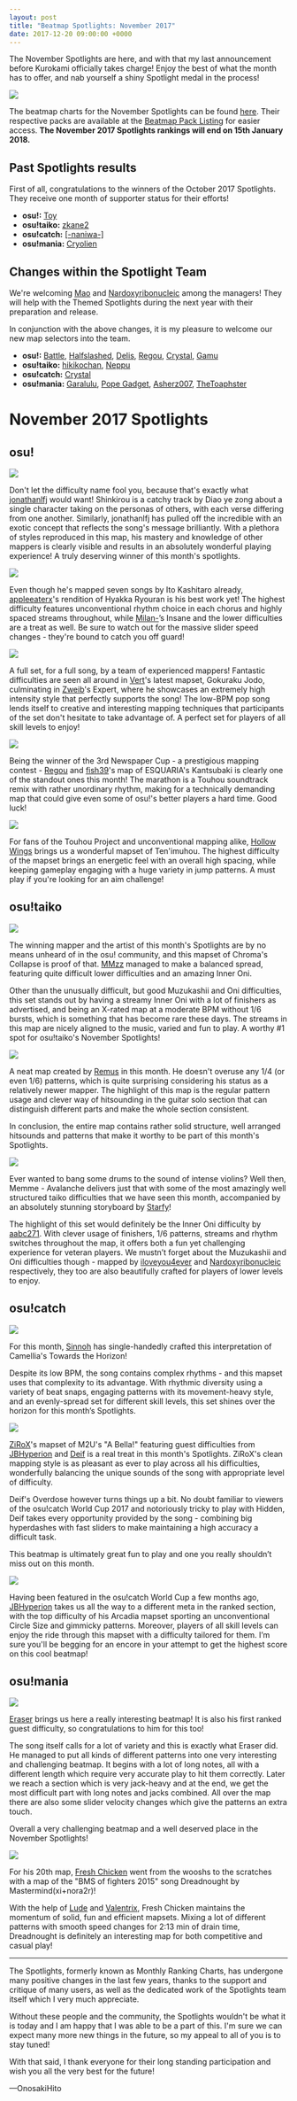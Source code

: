```yaml
---
layout: post
title: "Beatmap Spotlights: November 2017"
date: 2017-12-20 09:00:00 +0000
---
```


The November Spotlights are here, and with that my last announcement before Kurokami officially takes charge! Enjoy the best of what the month has to offer, and nab yourself a shiny Spotlight medal in the process!

![](https://assets.ppy.sh/media/generic-header.png)

The beatmap charts for the November Spotlights can be found [here](https://osu.ppy.sh/p/chart?ch=MONTH1712). Their respective packs are available at the [Beatmap Pack Listing](https://osu.ppy.sh/p/packlist?t=r) for easier access. **The November 2017 Spotlights rankings will end on 15th January 2018.**

## Past Spotlights results

First of all, congratulations to the winners of the October 2017 Spotlights. They receive one month of supporter status for their efforts!

+ **osu!:** [Toy](https://osu.ppy.sh/u/2757689)
+ **osu!taiko:** [zkane2](https://osu.ppy.sh/u/6359835)
+ **osu!catch:** [[-naniwa-]](https://osu.ppy.sh/u/4958376)
+ **osu!mania:** [Cryolien](https://osu.ppy.sh/u/1626983)

## Changes within the Spotlight Team

We're welcoming [Mao](https://osu.ppy.sh/u/2204515) and [Nardoxyribonucleic](https://osu.ppy.sh/u/876419) among the managers! They will help with the Themed Spotlights during the next year with their preparation and release. 

In conjunction with the above changes, it is my pleasure to welcome our new map selectors into the team.

* **osu!:** [Battle](https://osu.ppy.sh/u/4037545), [Halfslashed](https://osu.ppy.sh/u/4598899), [Delis](https://osu.ppy.sh/u/1603923), [Regou](https://osu.ppy.sh/u/419954), [Crystal](https://osu.ppy.sh/u/1646397), [Gamu](https://osu.ppy.sh/u/611174)
* **osu!taiko:** [hikikochan](https://osu.ppy.sh/u/6512678), [Neppu](https://osu.ppy.sh/u/605973)
* **osu!catch:** [Crystal](https://osu.ppy.sh/u/1646397)
* **osu!mania:** [Garalulu](https://osu.ppy.sh/u/757783), [Pope Gadget](https://osu.ppy.sh/u/2288341), [Asherz007](https://osu.ppy.sh/u/9014047), [TheToaphster](https://osu.ppy.sh/u/7616811)

# November 2017 Spotlights

## osu!

[![](/wiki/shared/news/2017-12-18-beatmap-spotlights-november-2017/shinkirou.jpg)](http://osu.ppy.sh/s/628765)

Don't let the difficulty name fool you, because that's exactly what [jonathanlfj](https://osu.ppy.sh/u/270377) would want! Shinkirou is a catchy track by Diao ye zong about a single character taking on the personas of others, with each verse differing from one another. Similarly, jonathanlfj has pulled off the incredible with an exotic concept that reflects the song's message brilliantly. With a plethora of styles reproduced in this map, his mastery and knowledge of other mappers is clearly visible and results in an absolutely wonderful playing experience! A truly deserving winner of this month's spotlights.

[![](/wiki/shared/news/2017-12-18-beatmap-spotlights-november-2017/hyakka-ryouran.jpg)](https://osu.ppy.sh/s/617188)

Even though he's mapped seven songs by Ito Kashitaro already, [appleeaterx](https://osu.ppy.sh/u/2407160)'s rendition of Hyakka Ryouran is his best work yet! The highest difficulty features unconventional rhythm choice in each chorus and highly spaced streams throughout, while [Milan-](https://osu.ppy.sh/u/1052994)’s Insane and the lower difficulties are a treat as well. Be sure to watch out for the massive slider speed changes - they're bound to catch you off guard!

[![](/wiki/shared/news/2017-12-18-beatmap-spotlights-november-2017/gokuraku.jpg)](https://osu.ppy.sh/s/489039)

A full set, for a full song, by a team of experienced mappers! Fantastic difficulties are seen all around in [Vert](https://osu.ppy.sh/u/3420746)'s latest mapset, Gokuraku Jodo, culminating in [Zweib](https://osu.ppy.sh/u/1211737)'s Expert, where he showcases an extremely high intensity style that perfectly supports the song! The low-BPM pop song lends itself to creative and interesting mapping techniques that participants of the set don't hesitate to take advantage of. A perfect set for players of all skill levels to enjoy!

[![](/wiki/shared/news/2017-12-18-beatmap-spotlights-november-2017/kantsubaki.jpg)](https://osu.ppy.sh/s/621584)

Being the winner of the 3rd Newspaper Cup - a prestigious mapping contest - [Regou](https://osu.ppy.sh/u/419954) and [fish39](https://osu.ppy.sh/u/3522390)'s map of ESQUARIA's Kantsubaki is clearly one of the standout ones this month! The marathon is a Touhou soundtrack remix with rather unordinary rhythm, making for a technically demanding map that could give even some of osu!'s better players a hard time. Good luck!

[![](/wiki/shared/news/2017-12-18-beatmap-spotlights-november-2017/tenimuhou.jpg)](https://osu.ppy.sh/s/471440)

For fans of the Touhou Project and unconventional mapping alike, [Hollow Wings](https://osu.ppy.sh/u/416662) brings us a wonderful mapset of Ten'imuhou. The highest difficulty of the mapset brings an energetic feel with an overall high spacing, while keeping gameplay engaging with a huge variety in jump patterns. A must play if you're looking for an aim challenge!

## osu!taiko

[![](/wiki/shared/news/2017-12-18-beatmap-spotlights-november-2017/collapse.jpg)](https://osu.ppy.sh/s/691352)

The winning mapper and the artist of this month's Spotlights are by no means unheard of in the osu! community, and this mapset of Chroma's Collapse is proof of that. [MMzz](https://osu.ppy.sh/u/128993) managed to make a balanced spread, featuring quite difficult lower difficulties and an amazing Inner Oni.

Other than the unusually difficult, but good Muzukashii and Oni difficulties, this set stands out by having a streamy Inner Oni with a lot of finishers as advertised, and being an X-rated map at a moderate BPM without 1/6 bursts, which is something that has become rare these days. The streams in this map are nicely aligned to the music, varied and fun to play. A worthy #1 spot for osu!taiko's November Spotlights!

[![](/wiki/shared/news/2017-12-18-beatmap-spotlights-november-2017/fall-of-fall.jpg)](https://osu.ppy.sh/s/646548)

A neat map created by [Remus](https://osu.ppy.sh/u/6850949) in this month. He doesn't overuse any 1/4 (or even 1/6) patterns, which is quite surprising considering his status as a relatively newer mapper. The highlight of this map is the regular pattern usage and clever way of hitsounding in the guitar solo section that can distinguish different parts and make the whole section consistent.

In conclusion, the entire map contains rather solid structure, well arranged hitsounds and patterns that make it worthy to be part of this month's Spotlights.

[![](/wiki/shared/news/2017-12-18-beatmap-spotlights-november-2017/avalanche.jpg)](https://osu.ppy.sh/s/611095)

Ever wanted to bang some drums to the sound of intense violins? Well then, Memme - Avalanche delivers just that with some of the most amazingly well structured taiko difficulties that we have seen this month, accompanied by an absolutely stunning storyboard by [Starfy](https://osu.ppy.sh/u/2045914)!

The highlight of this set would definitely be the Inner Oni difficulty by [aabc271](https://osu.ppy.sh/u/155707). With clever usage of finishers, 1/6 patterns, streams and rhythm switches throughout the map, it offers both a fun yet challenging experience for veteran players. We mustn’t forget about the Muzukashii and Oni difficulties though - mapped by [iloveyou4ever](https://osu.ppy.sh/u/4964596) and [Nardoxyribonucleic](https://osu.ppy.sh/u/876419) respectively, they too are also beautifully crafted for players of lower levels to enjoy.

## osu!catch

[![](/wiki/shared/news/2017-12-18-beatmap-spotlights-november-2017/towards-the-horizon.jpg)](http://osu.ppy.sh/s/629384)

For this month, [Sinnoh](https://osu.ppy.sh/u/4236057) has single-handedly crafted this interpretation of Camellia's Towards the Horizon!

Despite its low BPM, the song contains complex rhythms - and this mapset uses that complexity to its advantage. With rhythmic diversity using a variety of beat snaps, engaging patterns with its movement-heavy style, and an evenly-spread set for different skill levels, this set shines over the horizon for this month’s Spotlights.

[![](/wiki/shared/news/2017-12-18-beatmap-spotlights-november-2017/a-bella.jpg)](https://osu.ppy.sh/s/541101)

[ZiRoX](https://osu.ppy.sh/u/200768)'s mapset of M2U's "A Bella!" featuring guest difficulties from [JBHyperion](https://osu.ppy.sh/u/4879508) and [Deif](https://osu.ppy.sh/u/318565) is a real treat in this month's Spotlights. ZiRoX's clean mapping style is as pleasant as ever to play across all his difficulties, wonderfully balancing the unique sounds of the song with appropriate level of difficulty.

Deif's Overdose however turns things up a bit. No doubt familiar to viewers of the osu!catch World Cup 2017 and notoriously tricky to play with Hidden, Deif takes every opportunity provided by the song - combining big hyperdashes with fast sliders to make maintaining a high accuracy a difficult task.

This beatmap is ultimately great fun to play and one you really shouldn’t miss out on this month.

[![](/wiki/shared/news/2017-12-18-beatmap-spotlights-november-2017/arcadia.jpg)](https://osu.ppy.sh/s/472434)

Having been featured in the osu!catch World Cup a few months ago, [JBHyperion](https://osu.ppy.sh/u/4879508) takes us all the way to a different meta in the ranked section, with the top difficulty of his Arcadia mapset sporting an unconventional Circle Size and gimmicky patterns. Moreover, players of all skill levels can enjoy the ride through this mapset with a difficulty tailored for them. I’m sure you'll be begging for an encore in your attempt to get the highest score on this cool beatmap!

## osu!mania

[![](/wiki/shared/news/2017-12-18-beatmap-spotlights-november-2017/nobore.jpg)](https://osu.ppy.sh/s/580273)

[Eraser](https://osu.ppy.sh/u/8042204) brings us here a really interesting beatmap! It is also his first ranked guest difficulty, so congratulations to him for this too!

The song itself calls for a lot of variety and this is exactly what Eraser did. He managed to put all kinds of different patterns into one very interesting and challenging beatmap. It begins with a lot of long notes, all with a different length which require very accurate play to hit them correctly. Later we reach a section which is very jack-heavy and at the end, we get the most difficult part with long notes and jacks combined. All over the map there are also some slider velocity changes which give the patterns an extra touch.

Overall a very challenging beatmap and a well deserved place in the November Spotlights!

[![](/wiki/shared/news/2017-12-18-beatmap-spotlights-november-2017/dreadnought.jpg)](https://osu.ppy.sh/s/555681)

For his 20th map, [Fresh Chicken](https://osu.ppy.sh/u/3984370) went from the wooshs to the scratches with a map of the "BMS of fighters 2015" song Dreadnought by Mastermind(xi+nora2r)!

With the help of [Lude](https://osu.ppy.sh/u/6974536) and [Valentrix](https://osu.ppy.sh/u/2794620), Fresh Chicken maintains the momentum of solid, fun and efficient mapsets. Mixing a lot of different patterns with smooth speed changes for 2:13 min of drain time, Dreadnought is definitely an interesting map for both competitive and casual play!

--------

The Spotlights, formerly known as Monthly Ranking Charts, has undergone many positive changes in the last few years, thanks to the support and critique of many users, as well as the dedicated work of the Spotlights team itself which I very much appreciate.

Without these people and the community, the Spotlights wouldn't be what it is today and I am happy that I was able to be a part of this. I'm sure we can expect many more new things in the future, so my appeal to all of you is to stay tuned! 

With that said, I thank everyone for their long standing participation and wish you all the very best for the future!

—OnosakiHito
